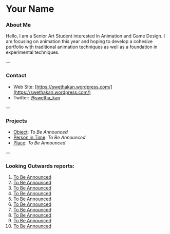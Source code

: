 # Your Name

### About Me

Hello, I am a Senior Art Student interested in Animation and Game Design. I am focusing on animation this year and hoping to develop a cohesive portfolio with traditional animation techniques as well as a foundation in experimental techniques.

--
### Contact

* Web Site: [https://swethakan.wordpress.com/](https://swethakan.wordpress.com/)
* Twitter: [@swetha_kan](http://twitter.com/swetha_kan)

-- 
### Projects

* [Object](project1.md): *To Be Announced*
* [Person in Time](project2.md): *To Be Announced*
* [Place](project3.md): *To Be Announced*

--
### Looking Outwards reports: 

1. [To Be Announced](looking-outwards-01.md)
1. [To Be Announced](looking-outwards-02.md) 
1. [To Be Announced](looking-outwards-03.md)
1. [To Be Announced](looking-outwards-04.md)
1. [To Be Announced](looking-outwards-05.md)
1. [To Be Announced](looking-outwards-06.md)
1. [To Be Announced](looking-outwards-07.md)
1. [To Be Announced](looking-outwards-08.md)
1. [To Be Announced](looking-outwards-09.md)
1. [To Be Announced](looking-outwards-10.md)
